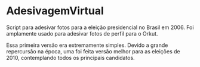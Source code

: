 # AdesivagemVirtual

Script para adesivar fotos para a eleição presidencial no Brasil em 2006. Foi amplamente usado para adesivar fotos de perfil para o Orkut.

Essa primeira versão era extremamente simples. Devido a grande repercursão na época, uma foi feita versão melhor para as eleições de 2010, contemplando todos os principais candidatos.
